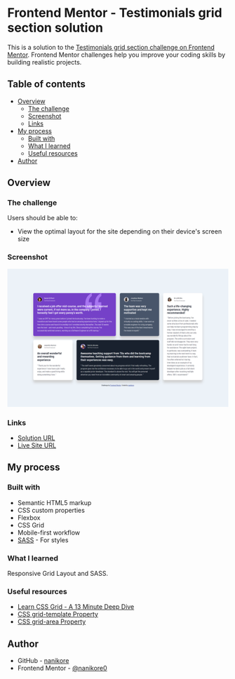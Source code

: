 # Frontend Mentor - Testimonials grid section solution

This is a solution to the [Testimonials grid section challenge on Frontend Mentor](https://www.frontendmentor.io/challenges/testimonials-grid-section-Nnw6J7Un7). Frontend Mentor challenges help you improve your coding skills by building realistic projects.

## Table of contents

- [Overview](#overview)
  - [The challenge](#the-challenge)
  - [Screenshot](#screenshot)
  - [Links](#links)
- [My process](#my-process)
  - [Built with](#built-with)
  - [What I learned](#what-i-learned)
  - [Useful resources](#useful-resources)
- [Author](#author)

## Overview

### The challenge

Users should be able to:

- View the optimal layout for the site depending on their device's screen size

### Screenshot

![](screenshots/screenshot-desktop.png)

### Links

- [Solution URL](https://www.frontendmentor.io/solutions/testimonials-grid-section-solution-1RYytiGxcW)
- [Live Site URL](https://nanikore0.github.io/testimonials-grid-section-main/)

## My process

### Built with

- Semantic HTML5 markup
- CSS custom properties
- Flexbox
- CSS Grid
- Mobile-first workflow
- [SASS](https://sass-lang.com/) - For styles

### What I learned

Responsive Grid Layout and SASS.

### Useful resources

- [Learn CSS Grid - A 13 Minute Deep Dive](https://www.youtube.com/watch?v=EiNiSFIPIQE)
- [CSS grid-template Property](https://www.w3schools.com/cssref/pr_grid-template.php)
- [CSS grid-area Property](https://www.w3schools.com/cssref/pr_grid-area.php)

## Author

- GitHub - [nanikore](https://github.com/nanikore0)
- Frontend Mentor - [@nanikore0](https://www.frontendmentor.io/profile/nanikore0)

